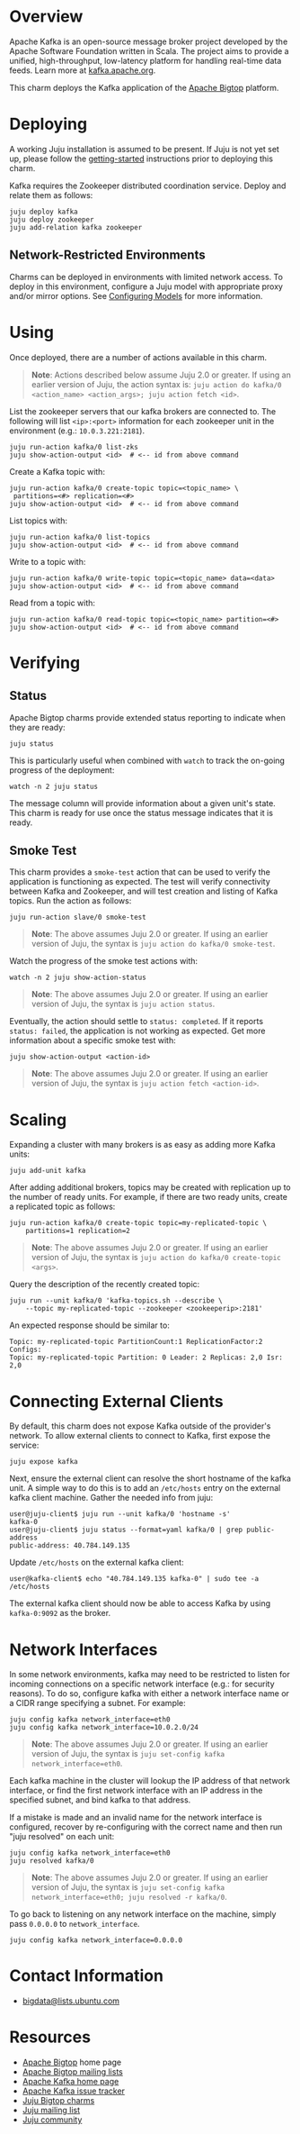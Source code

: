 <!--
  Licensed to the Apache Software Foundation (ASF) under one or more
  contributor license agreements.  See the NOTICE file distributed with
  this work for additional information regarding copyright ownership.
  The ASF licenses this file to You under the Apache License, Version 2.0
  (the "License"); you may not use this file except in compliance with
  the License.  You may obtain a copy of the License at

       http://www.apache.org/licenses/LICENSE-2.0

  Unless required by applicable law or agreed to in writing, software
  distributed under the License is distributed on an "AS IS" BASIS,
  WITHOUT WARRANTIES OR CONDITIONS OF ANY KIND, either express or implied.
  See the License for the specific language governing permissions and
  limitations under the License.
-->
# Overview

Apache Kafka is an open-source message broker project developed by the Apache
Software Foundation written in Scala. The project aims to provide a unified,
high-throughput, low-latency platform for handling real-time data feeds. Learn
more at [kafka.apache.org][].

This charm deploys the Kafka application of the [Apache Bigtop][] platform.

[kafka.apache.org]: http://kafka.apache.org/
[Apache Bigtop]: http://bigtop.apache.org/


# Deploying

A working Juju installation is assumed to be present. If Juju is not yet set
up, please follow the [getting-started][] instructions prior to deploying this
charm.

Kafka requires the Zookeeper distributed coordination service. Deploy and
relate them as follows:

    juju deploy kafka
    juju deploy zookeeper
    juju add-relation kafka zookeeper

## Network-Restricted Environments
Charms can be deployed in environments with limited network access. To deploy
in this environment, configure a Juju model with appropriate proxy and/or
mirror options. See [Configuring Models][] for more information.

[getting-started]: https://jujucharms.com/docs/stable/getting-started
[Configuring Models]: https://jujucharms.com/docs/stable/models-config


# Using

Once deployed, there are a number of actions available in this charm.
> **Note**: Actions described below assume Juju 2.0 or greater. If using an
earlier version of Juju, the action syntax is:
`juju action do kafka/0 <action_name> <action_args>; juju action fetch <id>`.

List the zookeeper servers that our kafka brokers
are connected to. The following will list `<ip>:<port>` information for each
zookeeper unit in the environment (e.g.: `10.0.3.221:2181`).

    juju run-action kafka/0 list-zks
    juju show-action-output <id>  # <-- id from above command

Create a Kafka topic with:

    juju run-action kafka/0 create-topic topic=<topic_name> \
     partitions=<#> replication=<#>
    juju show-action-output <id>  # <-- id from above command

List topics with:

    juju run-action kafka/0 list-topics
    juju show-action-output <id>  # <-- id from above command

Write to a topic with:

    juju run-action kafka/0 write-topic topic=<topic_name> data=<data>
    juju show-action-output <id>  # <-- id from above command

Read from a topic with:

    juju run-action kafka/0 read-topic topic=<topic_name> partition=<#>
    juju show-action-output <id>  # <-- id from above command


# Verifying

## Status
Apache Bigtop charms provide extended status reporting to indicate when they
are ready:

    juju status

This is particularly useful when combined with `watch` to track the on-going
progress of the deployment:

    watch -n 2 juju status

The message column will provide information about a given unit's state.
This charm is ready for use once the status message indicates that it is
ready.

## Smoke Test
This charm provides a `smoke-test` action that can be used to verify the
application is functioning as expected. The test will verify connectivity
between Kafka and Zookeeper, and will test creation and listing of Kafka
topics. Run the action as follows:

    juju run-action slave/0 smoke-test

> **Note**: The above assumes Juju 2.0 or greater. If using an earlier version
of Juju, the syntax is `juju action do kafka/0 smoke-test`.

Watch the progress of the smoke test actions with:

    watch -n 2 juju show-action-status

> **Note**: The above assumes Juju 2.0 or greater. If using an earlier version
of Juju, the syntax is `juju action status`.

Eventually, the action should settle to `status: completed`.  If it
reports `status: failed`, the application is not working as expected. Get
more information about a specific smoke test with:

    juju show-action-output <action-id>

> **Note**: The above assumes Juju 2.0 or greater. If using an earlier version
of Juju, the syntax is `juju action fetch <action-id>`.


# Scaling

Expanding a cluster with many brokers is as easy as adding more Kafka units:

    juju add-unit kafka

After adding additional brokers, topics may be created with
replication up to the number of ready units. For example, if there are two
ready units, create a replicated topic as follows:

    juju run-action kafka/0 create-topic topic=my-replicated-topic \
        partitions=1 replication=2

> **Note**: The above assumes Juju 2.0 or greater. If using an earlier version
of Juju, the syntax is `juju action do kafka/0 create-topic <args>`.

Query the description of the recently created topic:

    juju run --unit kafka/0 'kafka-topics.sh --describe \
        --topic my-replicated-topic --zookeeper <zookeeperip>:2181'

An expected response should be similar to:

    Topic: my-replicated-topic PartitionCount:1 ReplicationFactor:2 Configs:
    Topic: my-replicated-topic Partition: 0 Leader: 2 Replicas: 2,0 Isr: 2,0


# Connecting External Clients

By default, this charm does not expose Kafka outside of the provider's network.
To allow external clients to connect to Kafka, first expose the service:

    juju expose kafka

Next, ensure the external client can resolve the short hostname of the kafka
unit. A simple way to do this is to add an `/etc/hosts` entry on the external
kafka client machine. Gather the needed info from juju:

    user@juju-client$ juju run --unit kafka/0 'hostname -s'
    kafka-0
    user@juju-client$ juju status --format=yaml kafka/0 | grep public-address
    public-address: 40.784.149.135

Update `/etc/hosts` on the external kafka client:

    user@kafka-client$ echo "40.784.149.135 kafka-0" | sudo tee -a /etc/hosts

The external kafka client should now be able to access Kafka by using
`kafka-0:9092` as the broker.


# Network Interfaces

In some network environments, kafka may need to be restricted to
listen for incoming connections on a specific network interface
(e.g.: for security reasons). To do so, configure kafka with either a
network interface name or a CIDR range specifying a subnet. For example:

    juju config kafka network_interface=eth0
    juju config kafka network_interface=10.0.2.0/24

> **Note**: The above assumes Juju 2.0 or greater. If using an earlier version
of Juju, the syntax is `juju set-config kafka network_interface=eth0`.

Each kafka machine in the cluster will lookup the IP address of that
network interface, or find the first network interface with an IP
address in the specified subnet, and bind kafka to that address.

If a mistake is made and an invalid name for the network interface is
configured, recover by re-configuring with the correct name and then
run "juju resolved" on each unit:

    juju config kafka network_interface=eth0
    juju resolved kafka/0

> **Note**: The above assumes Juju 2.0 or greater. If using an earlier version
of Juju, the syntax is `juju set-config kafka network_interface=eth0;
juju resolved -r kafka/0`.

To go back to listening on any network interface on the
machine, simply pass ``0.0.0.0`` to ``network_interface``.

    juju config kafka network_interface=0.0.0.0


# Contact Information

- <bigdata@lists.ubuntu.com>


# Resources

- [Apache Bigtop](http://bigtop.apache.org/) home page
- [Apache Bigtop mailing lists](http://bigtop.apache.org/mail-lists.html)
- [Apache Kafka home page](http://kafka.apache.org/)
- [Apache Kafka issue tracker](https://issues.apache.org/jira/browse/KAFKA)
- [Juju Bigtop charms](https://jujucharms.com/q/apache/bigtop)
- [Juju mailing list](https://lists.ubuntu.com/mailman/listinfo/juju)
- [Juju community](https://jujucharms.com/community)
